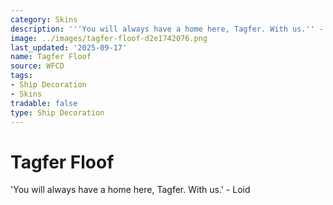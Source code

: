 ```yaml
---
category: Skins
description: '''You will always have a home here, Tagfer. With us.'' - Loid'
image: ../images/tagfer-floof-d2e1742076.png
last_updated: '2025-09-17'
name: Tagfer Floof
source: WFCD
tags:
- Ship Decoration
- Skins
tradable: false
type: Ship Decoration
---
```


# Tagfer Floof

'You will always have a home here, Tagfer. With us.' - Loid

